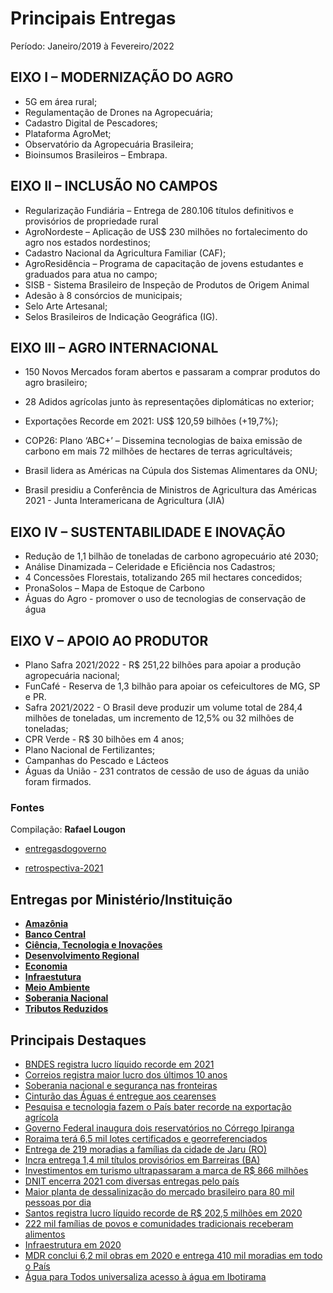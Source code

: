 
# Principais Entregas

Período: Janeiro/2019 à Fevereiro/2022
## EIXO I – MODERNIZAÇÃO DO AGRO

  - 5G em área rural;
  - Regulamentação de Drones na Agropecuária;
  - Cadastro Digital de Pescadores;
  - Plataforma AgroMet;
  - Observatório da Agropecuária Brasileira;
  - Bioinsumos Brasileiros – Embrapa.

## EIXO II – INCLUSÃO NO CAMPOS

  - Regularização Fundiária – Entrega de 280.106 títulos definitivos e provisórios de propriedade rural
  - AgroNordeste – Aplicação de US$ 230 milhões no fortalecimento do agro nos estados nordestinos;
  - Cadastro Nacional da Agricultura Familiar (CAF);
  - AgroResidência – Programa de capacitação de jovens estudantes e graduados para atua no campo;
  - SISB - Sistema Brasileiro de Inspeção de Produtos de Origem Animal
  - Adesão à 8 consórcios de municipais;
  - Selo Arte Artesanal;
  - Selos Brasileiros de Indicação Geográfica (IG).


## EIXO III – AGRO INTERNACIONAL

  - 150 Novos Mercados foram abertos e passaram a comprar produtos do agro brasileiro;
  - 28 Adidos agrícolas junto às representações diplomáticas no exterior;

  - Exportações Recorde em 2021: US$ 120,59 bilhões (+19,7%);

  - COP26: Plano ‘ABC+’ – Dissemina tecnologias de baixa emissão de carbono em mais 72 milhões de hectares de terras agricultáveis;

  - Brasil lidera as Américas na Cúpula dos Sistemas Alimentares da ONU;

  - Brasil presidiu a Conferência de Ministros de Agricultura das Américas 2021 - Junta Interamericana de Agricultura (JIA)

## EIXO IV – SUSTENTABILIDADE E INOVAÇÃO


  - Redução de 1,1 bilhão de toneladas de carbono agropecuário até 2030;
  - Análise Dinamizada – Celeridade e Eficiência nos Cadastros;
  - 4 Concessões Florestais, totalizando 265 mil hectares concedidos;
  - PronaSolos – Mapa de Estoque de Carbono
  - Águas do Agro - promover o uso de tecnologias de conservação de água

## EIXO V – APOIO AO PRODUTOR

  - Plano Safra 2021/2022 - R$ 251,22 bilhões para apoiar a produção agropecuária nacional;
  - FunCafé - Reserva de 1,3 bilhão para apoiar os cefeicultores de MG, SP e PR.
  - Safra 2021/2022 - O Brasil deve produzir um volume total de 284,4 milhões de toneladas, um incremento de 12,5% ou 32 milhões de toneladas;
  - CPR Verde - R$ 30 bilhões em 4 anos;
  - Plano Nacional de Fertilizantes;
  - Campanhas do Pescado e Lácteos
  - Águas da União - 231 contratos de cessão de uso de águas da união foram firmados.


### Fontes

Compilação: **Rafael Lougon**

 - [entregasdogoverno](https://www.entregasdogoverno.com/2022/02/ministerio-da-agricultura-principais_27.html)

 - [retrospectiva-2021](https://www.gov.br/agricultura/pt-br/campanhas/retrospectiva-2021) 

## Entregas por Ministério/Instituição

 - [**Amazônia**](/docs/amazonia)
 - [**Banco Central**](/docs/economia/banco-central)
 - [**Ciência, Tecnologia e Inovações**](/docs/ciencia-tecnologia/entregas)
 - [**Desenvolvimento Regional**](/docs/desenvolvimento-regional/)
 - [**Economia**](/docs/economia/fatos-recentes)
 - [**Infraestutura**](/docs/infraestrutura)
 - [**Meio Ambiente**](/docs/meioambiente/)
 - [**Soberania Nacional**](/blog/2022-03-02-soberania-nacional)
 - [**Tributos Reduzidos**](/docs/tributos-reduzidos)

## Principais Destaques 

*   [BNDES registra lucro líquido recorde em 2021](/blog/2022-02-25-bndes-registra-lucro-liquido-recorde)
*   [Correios registra maior lucro dos últimos 10 anos](/blog/2021-05-11-correios-registra-maior-lucro-dos-ultimos-10-anos)
*   [Soberania nacional e segurança nas fronteiras](/blog/2022-03-02-soberania-nacional)
*   [Cinturão das Águas é entregue aos cearenses](/blog/2022-02-24-cinturao-das-aguas-e-entregue-aos-cearenses)
*   [Pesquisa e tecnologia fazem o País bater recorde na exportação agrícola](/blog/2021-11-12-recorde-na-exportacao-agricola)
*   [Governo Federal inaugura dois reservatórios no Córrego Ipiranga](/blog/2022-02-24-governo-federal-inaugura-dois-reservatorios-no-corrego-ipiranga)
*   [Roraima terá 6,5 mil lotes certificados e georreferenciados](/blog/2022-02-23-roraima-tera-6-5-mil-lotes-certificados-e-georreferenciados)
*   [Entrega de 219 moradias a famílias da cidade de Jaru (RO)](/blog/2022-02-22-219-moradias-a-familias-de-baixa-renda-da-cidade-de-jaru-em-rondonia)
*   [Incra entrega 1,4 mil títulos provisórios em Barreiras (BA)](/blog/incra-ba-entrega-1-4-mil-titulos-provisorios-em-barreiras)
*   [Investimentos em turismo ultrapassaram a marca de R$ 866 milhões](/blog/2022-02-11-turismo-conclui-mais-de-760-obras-no-pais-em-2021)
*   [DNIT encerra 2021 com diversas entregas pelo país](/blog/2022-01-18-dnit-encerra-2021-com-diversas-entregas-pelo-pais)
*   [Maior planta de dessalinização do mercado brasileiro para 80 mil pessoas por dia](/blog/2021-09-24-tubarao-constroi-a-maior-planta-de-dessalinizacao-do-mercado)
*   [Santos registra lucro líquido recorde de R$ 202,5 milhões em 2020](/blog/2021-04-08-santos-registra-lucro-liquido-recorde)
*   [222 mil famílias de povos e comunidades tradicionais receberam alimentos](/blog/2021-01-25-222-mil-familias)
*   [Infraestrutura em 2020](/blog/2020-12-30-dezembro-2020)
*   [MDR conclui 6,2 mil obras em 2020 e entrega 410 mil moradias em todo o País](/blog/2020-12-22-obras-concluidas-e-410-mil-moradias-em-todo-o-pais)
*   [Água para Todos universaliza acesso à água em Ibotirama](/blog/2019-05-22-agua-para-todos-universaliza-acesso-a-agua-em-ibotirama)

